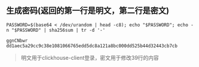 ## 生成密码(返回的第一行是明文，第二行是密文)

```
PASSWORD=$(base64 < /dev/urandom | head -c8); echo "$PASSWORD"; echo -n "$PASSWORD" | sha256sum | tr -d '-'

ggnCNbwr
dd1aec5a29cc9c38e1081066765edd5dc8a121a8bc000dd525b44d32443cb7cb
```

> 明文用于clickhouse-client登录，密文用于修改39行的内容
